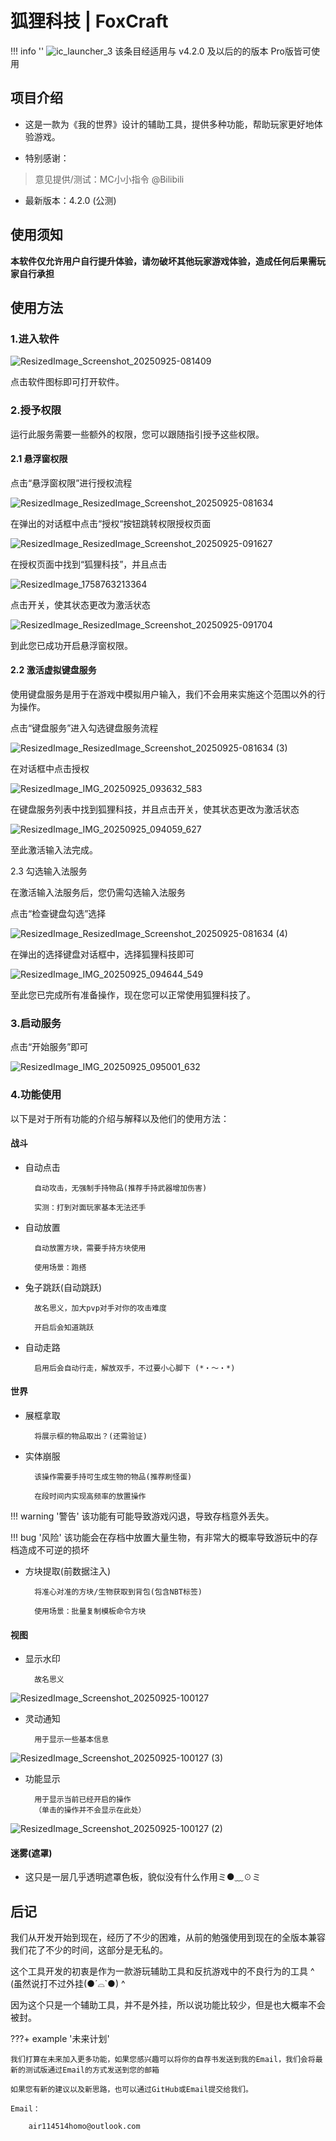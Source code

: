 # 狐狸科技 | FoxCraft

!!! info ''
	![ic_launcher_3](https://yundata.leid.top/src/img/Fox/ic_launcher_3.png)
	该条目经适用与 v4.2.0 及以后的的版本
    Pro版皆可使用

## 项目介绍

- 这是一款为《我的世界》设计的辅助工具，提供多种功能，帮助玩家更好地体验游戏。

- 特别感谢：

> 意见提供/测试：MC小小指令 @Bilibili

- 最新版本：4.2.0 (公测)

## 使用须知

**本软件仅允许用户自行提升体验，请勿破坏其他玩家游戏体验，造成任何后果需玩家自行承担**

## 使用方法

### 1.进入软件

![ResizedImage_Screenshot_20250925-081409](https://yundata.leid.top/src/img/Fox/ResizedImage_Screenshot_20250925-081409.png)

点击软件图标即可打开软件。

### 2.授予权限

运行此服务需要一些额外的权限，您可以跟随指引授予这些权限。

#### 2.1 悬浮窗权限

点击“悬浮窗权限”进行授权流程

![ResizedImage_ResizedImage_Screenshot_20250925-081634](https://yundata.leid.top/src/img/Fox/ResizedImage_ResizedImage_Screenshot_20250925-081634.png)

在弹出的对话框中点击“授权“按钮跳转权限授权页面

![ResizedImage_ResizedImage_Screenshot_20250925-091627](https://yundata.leid.top/src/img/Fox/ResizedImage_ResizedImage_Screenshot_20250925-091627.png)

在授权页面中找到“狐狸科技”，并且点击

![ResizedImage_1758763213364](_res/ResizedImage_1758763213364.png)

点击开关，使其状态更改为激活状态

![ResizedImage_ResizedImage_Screenshot_20250925-091704](https://yundata.leid.top/src/img/Fox/ResizedImage_ResizedImage_Screenshot_20250925-091704.png)

到此您已成功开启悬浮窗权限。

#### 2.2 激活虚拟键盘服务

使用键盘服务是用于在游戏中模拟用户输入，我们不会用来实施这个范围以外的行为操作。

点击“键盘服务”进入勾选键盘服务流程

![ResizedImage_ResizedImage_Screenshot_20250925-081634 (3)](https://yundata.leid.top/src/img/Fox/ResizedImage_ResizedImage_Screenshot_20250925-081634%20(3).png)

在对话框中点击授权

![ResizedImage_IMG_20250925_093632_583](https://yundata.leid.top/src/img/Fox/ResizedImage_IMG_20250925_093632_583.jpg)

在键盘服务列表中找到狐狸科技，并且点击开关，使其状态更改为激活状态

![ResizedImage_IMG_20250925_094059_627](https://yundata.leid.top/src/img/Fox/ResizedImage_IMG_20250925_094059_627.jpg)

至此激活输入法完成。

2.3 勾选输入法服务

在激活输入法服务后，您仍需勾选输入法服务

点击“检查键盘勾选”选择

![ResizedImage_ResizedImage_Screenshot_20250925-081634 (4)](https://yundata.leid.top/src/img/Fox/ResizedImage_ResizedImage_Screenshot_20250925-081634%20(4).png)

在弹出的选择键盘对话框中，选择狐狸科技即可

![ResizedImage_IMG_20250925_094644_549](https://yundata.leid.top/src/img/Fox/ResizedImage_IMG_20250925_094644_549.jpg)

至此您已完成所有准备操作，现在您可以正常使用狐狸科技了。

### 3.启动服务

点击“开始服务”即可

![ResizedImage_IMG_20250925_095001_632](https://yundata.leid.top/src/img/Fox/ResizedImage_IMG_20250925_095001_632.jpg)

### 4.功能使用

以下是对于所有功能的介绍与解释以及他们的使用方法：

#### 战斗

- 自动点击

        自动攻击，无强制手持物品(推荐手持武器增加伤害)

        实测：打到对面玩家基本无法还手
        



- 自动放置

        自动放置方块，需要手持方块使用

        使用场景：跑搭
        



- 兔子跳跃(自动跳跃)

        故名思义，加大pvp对手对你的攻击难度
        
        开启后会知道跳跃



- 自动走路

        启用后会自动行走，解放双手，不过要小心脚下 (*・～・*)
        



#### 世界

- 展框拿取

        将展示框的物品取出？(还需验证)



- 实体崩服

        该操作需要手持可生成生物的物品(推荐刷怪蛋)

        在段时间内实现高频率的放置操作
        
!!! warning '警告'
    该功能有可能导致游戏闪退，导致存档意外丢失。

!!! bug '风险'
    该功能会在存档中放置大量生物，有非常大的概率导致游玩中的存档造成不可逆的损坏


- 方块提取(前数据注入)

        将准心对准的方块/生物获取到背包(包含NBT标签)
        
		使用场景：批量复制模板命令方块



#### 视图
- 显示水印

        故名思义

 ![ResizedImage_Screenshot_20250925-100127](https://yundata.leid.top/src/img/Fox/ResizedImage_Screenshot_20250925-100127.png)
 

- 灵动通知

        用于显示一些基本信息

 ![ResizedImage_Screenshot_20250925-100127 (3)](https://yundata.leid.top/src/img/Fox/ResizedImage_Screenshot_20250925-100127%20(3).png)
 

- 功能显示

        用于显示当前已经开启的操作
        （单击的操作并不会显示在此处）

 ![ResizedImage_Screenshot_20250925-100127 (2)](https://yundata.leid.top/src/img/Fox/ResizedImage_Screenshot_20250925-100127%20(2).png)
 

#### 迷雾(遮罩)

- 这只是一层几乎透明遮罩色板，貌似没有什么作用ミ●﹏☉ミ


## 后记

我们从开发开始到现在，经历了不少的困难，从前的勉强使用到现在的全版本兼容我们花了不少的时间，这部分是无私的。

这个工具开发的初衷是作为一款游玩辅助工具和反抗游戏中的不良行为的工具 ^ (虽然说打不过外挂(●´⌓`●) ^ 

因为这个只是一个辅助工具，并不是外挂，所以说功能比较少，但是也大概率不会被封。


???+ example '未来计划'
     
	我们打算在未来加入更多功能，如果您感兴趣可以将你的自荐书发送到我的Email，我们会将最新的测试版通过Email的方式发送到您的邮箱

	如果您有新的建议以及新思路，也可以通过GitHub或Email提交给我们。
	
	Email：
	
		air114514homo@outlook.com
        